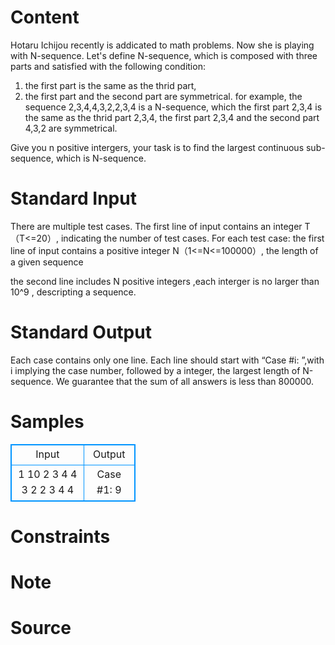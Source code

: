 
# Content

Hotaru Ichijou recently is addicated to math problems. Now she is playing with N-sequence.
Let's define N-sequence, which is composed with three parts and satisfied with the following condition:
1. the first part is the same as the thrid part,
2. the first part and the second part are symmetrical.
for example, the sequence 2,3,4,4,3,2,2,3,4 is a N-sequence, which the first part 2,3,4 is the same as the thrid part 2,3,4, the first part 2,3,4 and the second part 4,3,2 are symmetrical.

Give you n positive intergers, your task is to find the largest continuous sub-sequence, which is N-sequence.

# Standard Input

There are multiple test cases. The first line of input contains an integer T（T<=20）, indicating the number of test cases. For each test case:
the first line of input contains a positive integer N（1<=N<=100000）, the length of a given sequence

the second line includes N positive integers ,each interger is no larger than 10^9 , descripting a sequence.

# Standard Output

Each case contains only one line. Each line should start with “Case #i: ”,with i implying the case number, followed by a integer, the largest length of N-sequence.
We guarantee that the sum of all answers is less than 800000.

# Samples

<style>
        table,table tr th, table tr td { border:1px solid #0094ff; }
        table { width: 200px; min-height: 25px; line-height: 25px; text-align: center; border-collapse: collapse;}   
    </style>
<table>
	<tr>
		<td>Input</td>
		<td>Output</td>
	</tr>
<tr><td>1
10
2 3 4 4 3 2 2 3 4 4</td><td>Case #1: 9</td></tr></table>


# Constraints



# Note



# Source


